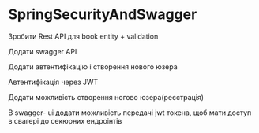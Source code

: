 # SpringSecurityAndSwagger
Зробити Rest API для book entity + validation

Додати swagger API

Додати автентифікацію і створення нового юзера

Автентифікація через JWT

Додати можливість створення ногово юзера(реєстрація)



В  swagger- ui додати можливість передачі jwt токена, щоб мати доступ в свагері до секюрних ендроінтів
